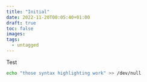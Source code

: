 ```yaml
---
title: "Initial"
date: 2022-11-20T00:05:40+01:00
draft: true
toc: false
images:
tags:
  - untagged
---
```


Test

```bash
echo "those syntax highlighting work" >> /dev/null
```
